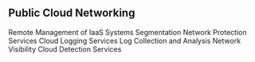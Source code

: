 ## Public Cloud Networking
Remote Management of IaaS Systems
Segmentation
Network Protection Services
Cloud Logging Services
Log Collection and Analysis
Network Visibility
Cloud Detection Services
